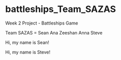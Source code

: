 battleships_Team_SAZAS
======================

Week 2 Project - Battleships Game

Team SAZAS = Sean Ana Zeeshan Anna Steve

Hi, my name is Sean!

Hi, my name is Steve!